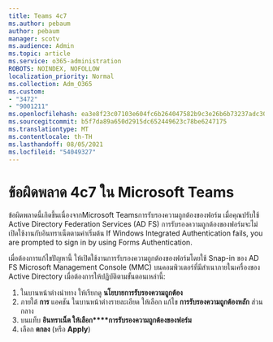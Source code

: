 ```yaml
---
title: Teams 4c7
ms.author: pebaum
author: pebaum
manager: scotv
ms.audience: Admin
ms.topic: article
ms.service: o365-administration
ROBOTS: NOINDEX, NOFOLLOW
localization_priority: Normal
ms.collection: Adm_O365
ms.custom:
- "3472"
- "9001211"
ms.openlocfilehash: ea3e8f23c07103e604fc6b264047582b9c3e26b6b73237adc30eba574e06cfd3
ms.sourcegitcommit: b5f7da89a650d2915dc652449623c78be6247175
ms.translationtype: MT
ms.contentlocale: th-TH
ms.lasthandoff: 08/05/2021
ms.locfileid: "54049327"
---
```

# <a name="4c7-error-in-microsoft-teams"></a>ข้อผิดพลาด 4c7 ใน Microsoft Teams

ข้อผิดพลาดนี้เกิดขึ้นเนื่องจากMicrosoft Teamsการรับรองความถูกต้องของฟอร์ม เมื่อคุณปรับใช้ Active Directory Federation Services (AD FS) การรับรองความถูกต้องของฟอร์มจะไม่เปิดใช้งานกับอินทราเน็ตตามค่าเริ่มต้น If Windows Integrated Authentication fails, you are prompted to sign in by using Forms Authentication.

เมื่อต้องการแก้ไขปัญหานี้ ให้เปิดใช้งานการรับรองความถูกต้องของฟอร์มโดยใช้ Snap-in ของ AD FS Microsoft Management Console (MMC) บนคอมพิวเตอร์ที่มีสําเนาภายในเครื่องของ Active Directory เมื่อต้องการให้ปฏิบัติตามขั้นตอนเหล่านี้: 

1. ในบานหน้าต่างนําทาง ให้เรียกดู **นโยบายการรับรองความถูกต้อง**
2. ภายใต้ **การ** แอคชัน ในบานหน้าต่างรายละเอียด ให้เลือก แก้ไข **การรับรองความถูกต้องหลัก** ส่วนกลาง
3. บนแท็บ **อินทราเน็ต ให้เลือก****การรับรองความถูกต้องของฟอร์ม**
4. เลือก **ตกลง** (หรือ **Apply**)